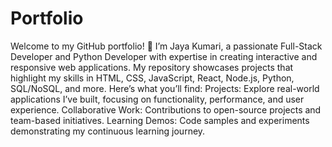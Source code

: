 # Portfolio
Welcome to my GitHub portfolio! 👋
I’m Jaya Kumari, a passionate Full-Stack Developer and Python Developer with expertise in creating interactive and responsive web applications. My repository showcases projects that highlight my skills in HTML, CSS, JavaScript, React, Node.js, Python, SQL/NoSQL, and more.
Here’s what you’ll find:
Projects: Explore real-world applications I’ve built, focusing on functionality, performance, and user experience.
Collaborative Work: Contributions to open-source projects and team-based initiatives.
Learning Demos: Code samples and experiments demonstrating my continuous learning journey.
